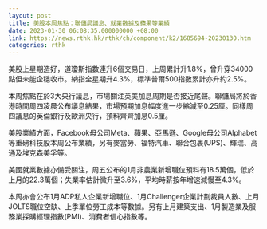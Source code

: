 ```yaml
---
layout: post
title: 美股本周焦點：聯儲局議息、就業數據及蘋果等業績
date: 2023-01-30 06:08:35.000000000 +08:00
link: https://news.rthk.hk/rthk/ch/component/k2/1685694-20230130.htm
categories: rthk
---
```


美股上星期造好，道瓊斯指數連升6個交易日，上周累計升1.8%，曾升穿34000點但未能企穩收市。納指全星期升4.3%，標準普爾500指數累計亦升約2.5%。

本周焦點在於3大央行議息，市場關注英美加息周期是否接近尾聲。聯儲局將於香港時間周四凌晨公布議息結果，市場預期加息幅度進一步縮減至0.25厘。同樣周四議息的英倫銀行及歐洲央行，預料齊齊加息0.5厘。

美股業績方面，Facebook母公司Meta、蘋果、亞馬遜、Google母公司Alphabet等重磅科技股本周公布業績，另有麥當勞、福特汽車、聯合包裹(UPS)、輝瑞、高通及埃克森美孚等。

美國就業數據亦備受關注，周五公布的1月非農業新增職位預料有18.5萬個，低於上月的22.3萬個；失業率估計微升至3.6%，平均時薪按年增速減慢至4.3%。

本周亦會公布1月ADP私人企業新增職位、1月Challenger企業計劃裁員人數、上月JOLTS職位空缺、上季單位勞工成本等數據。另有上月建築支出、1月製造業及服務業採購經理指數(PMI)、消費者信心指數等。
